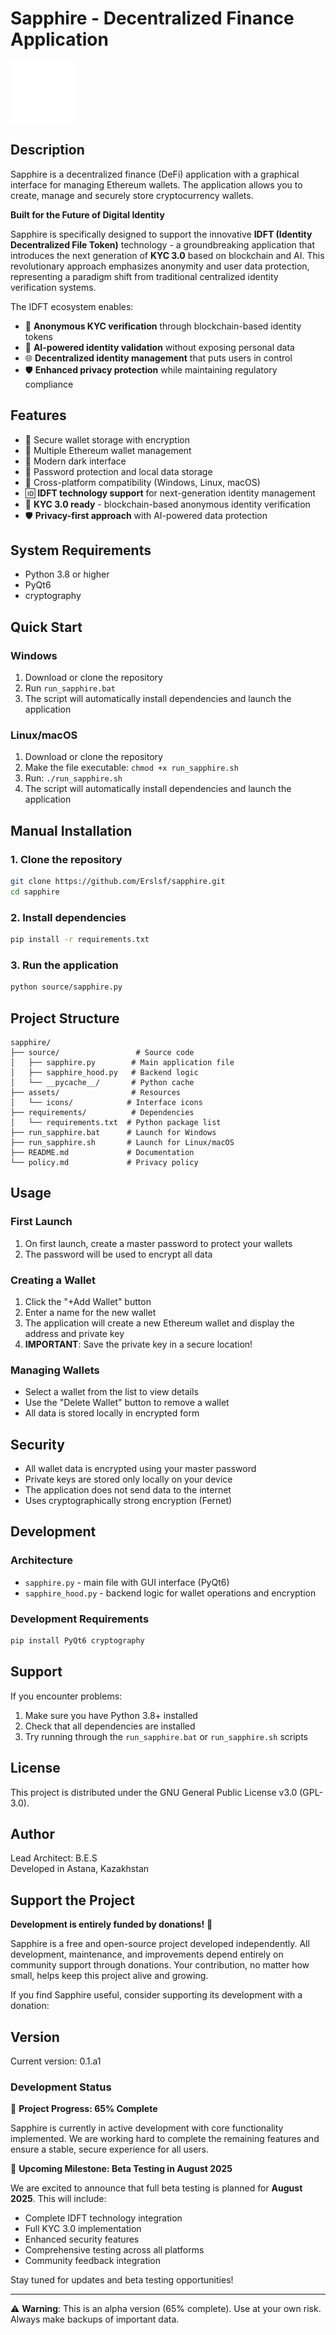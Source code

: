 # Sapphire - Decentralized Finance Application

![Sapphire Logo](assets/icons/sp.png)

## Description

Sapphire is a decentralized finance (DeFi) application with a graphical interface for managing Ethereum wallets. The application allows you to create, manage and securely store cryptocurrency wallets.

**Built for the Future of Digital Identity**

Sapphire is specifically designed to support the innovative **IDFT (Identity Decentralized File Token)** technology - a groundbreaking application that introduces the next generation of **KYC 3.0** based on blockchain and AI. This revolutionary approach emphasizes anonymity and user data protection, representing a paradigm shift from traditional centralized identity verification systems.

The IDFT ecosystem enables:

- 🔐 **Anonymous KYC verification** through blockchain-based identity tokens
- 🤖 **AI-powered identity validation** without exposing personal data
- 🌐 **Decentralized identity management** that puts users in control
- 🛡️ **Enhanced privacy protection** while maintaining regulatory compliance

## Features

- 🔐 Secure wallet storage with encryption
- 💼 Multiple Ethereum wallet management
- 🎨 Modern dark interface
- 🔑 Password protection and local data storage
- 📱 Cross-platform compatibility (Windows, Linux, macOS)
- 🆔 **IDFT technology support** for next-generation identity management
- 🤖 **KYC 3.0 ready** - blockchain-based anonymous identity verification
- 🛡️ **Privacy-first approach** with AI-powered data protection

## System Requirements

- Python 3.8 or higher
- PyQt6
- cryptography

## Quick Start

### Windows

1. Download or clone the repository
2. Run `run_sapphire.bat`
3. The script will automatically install dependencies and launch the application

### Linux/macOS

1. Download or clone the repository
2. Make the file executable: `chmod +x run_sapphire.sh`
3. Run: `./run_sapphire.sh`
4. The script will automatically install dependencies and launch the application

## Manual Installation

### 1. Clone the repository

```bash
git clone https://github.com/Erslsf/sapphire.git
cd sapphire
```

### 2. Install dependencies

```bash
pip install -r requirements.txt
```

### 3. Run the application

```bash
python source/sapphire.py
```

## Project Structure

```
sapphire/
├── source/                 # Source code
│   ├── sapphire.py        # Main application file
│   ├── sapphire_hood.py   # Backend logic
│   └── __pycache__/       # Python cache
├── assets/                # Resources
│   └── icons/            # Interface icons
├── requirements/          # Dependencies
│   └── requirements.txt  # Python package list
├── run_sapphire.bat      # Launch for Windows
├── run_sapphire.sh       # Launch for Linux/macOS
├── README.md             # Documentation
└── policy.md             # Privacy policy
```

## Usage

### First Launch

1. On first launch, create a master password to protect your wallets
2. The password will be used to encrypt all data

### Creating a Wallet

1. Click the "+Add Wallet" button
2. Enter a name for the new wallet
3. The application will create a new Ethereum wallet and display the address and private key
4. **IMPORTANT**: Save the private key in a secure location!

### Managing Wallets

- Select a wallet from the list to view details
- Use the "Delete Wallet" button to remove a wallet
- All data is stored locally in encrypted form

## Security

- All wallet data is encrypted using your master password
- Private keys are stored only locally on your device
- The application does not send data to the internet
- Uses cryptographically strong encryption (Fernet)

## Development

### Architecture

- `sapphire.py` - main file with GUI interface (PyQt6)
- `sapphire_hood.py` - backend logic for wallet operations and encryption

### Development Requirements

```bash
pip install PyQt6 cryptography
```

## Support

If you encounter problems:

1. Make sure you have Python 3.8+ installed
2. Check that all dependencies are installed
3. Try running through the `run_sapphire.bat` or `run_sapphire.sh` scripts

## License

This project is distributed under the GNU General Public License v3.0 (GPL-3.0).

## Author

Lead Architect: B.E.S  
Developed in Astana, Kazakhstan

## Support the Project

**Development is entirely funded by donations!** 💝

Sapphire is a free and open-source project developed independently. All development, maintenance, and improvements depend entirely on community support through donations. Your contribution, no matter how small, helps keep this project alive and growing.

If you find Sapphire useful, consider supporting its development with a donation:

## Version

Current version: 0.1.a1

### Development Status

🚧 **Project Progress: 65% Complete**

Sapphire is currently in active development with core functionality implemented. We are working hard to complete the remaining features and ensure a stable, secure experience for all users.

📅 **Upcoming Milestone: Beta Testing in August 2025**

We are excited to announce that full beta testing is planned for **August 2025**. This will include:

- Complete IDFT technology integration
- Full KYC 3.0 implementation
- Enhanced security features
- Comprehensive testing across all platforms
- Community feedback integration

Stay tuned for updates and beta testing opportunities!

---

⚠️ **Warning**: This is an alpha version (65% complete). Use at your own risk. Always make backups of important data.

